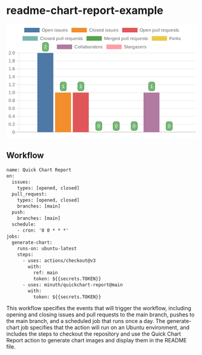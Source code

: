 # readme-chart-report-example
![chart](./chart-report.png)

## Workflow

```
name: Quick Chart Report
on:
  issues:
    types: [opened, closed]
  pull_request:
    types: [opened, closed]
    branches: [main]
  push:
    branches: [main]
  schedule:
    - cron: '0 0 * * *'
jobs:
  generate-chart:
    runs-on: ubuntu-latest
    steps:
      - uses: actions/checkout@v3
        with:
          ref: main
          token: ${{secrets.TOKEN}}
      - uses: minuth/quickchart-report@main
        with:
          token: ${{secrets.TOKEN}}
```
This workflow specifies the events that will trigger the workflow, including opening and closing issues and pull requests to the main branch, pushes to the main branch, and a scheduled job that runs once a day. The generate-chart job specifies that the action will run on an Ubuntu environment, and includes the steps to checkout the repository and use the Quick Chart Report action to generate chart images and display them in the README file.
